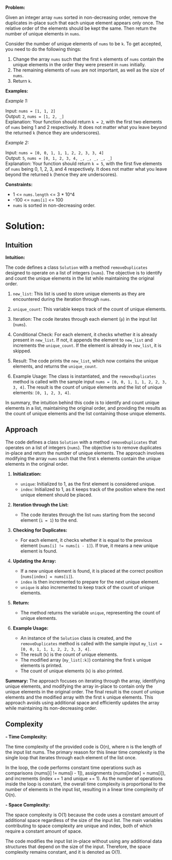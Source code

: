 **Problem:**

Given an integer array `nums` sorted in non-decreasing order, remove the duplicates in-place such that each unique element appears only once. The relative order of the elements should be kept the same. Then return the number of unique elements in `nums`.

Consider the number of unique elements of `nums` to be `k`. To get accepted, you need to do the following things:

1. Change the array `nums` such that the first `k` elements of `nums` contain the unique elements in the order they were present in `nums` initially.
2. The remaining elements of `nums` are not important, as well as the size of `nums`.
3. Return `k`.

**Examples:**

*Example 1:*

Input: `nums = [1, 1, 2]`  
Output: `2`, `nums = [1, 2, _]`  
Explanation: Your function should return `k = 2`, with the first two elements of `nums` being 1 and 2 respectively. It does not matter what you leave beyond the returned `k` (hence they are underscores).

*Example 2:*

Input: `nums = [0, 0, 1, 1, 1, 2, 2, 3, 3, 4]`  
Output: `5`, `nums = [0, 1, 2, 3, 4, _, _, _, _, _]`  
Explanation: Your function should return `k = 5`, with the first five elements of `nums` being 0, 1, 2, 3, and 4 respectively. It does not matter what you leave beyond the returned `k` (hence they are underscores).

**Constraints:**

- 1 <= `nums.length` <= 3 * 10^4
- -100 <= `nums[i]` <= 100
- `nums` is sorted in non-decreasing order.


# **Solution:**
## Intuition
**Intuition:**

The code defines a class `Solution` with a method `removeDuplicates` designed to operate on a list of integers (`nums`). The objective is to identify and count the unique elements in the list while maintaining the original order.

1. `new_list`: This list is used to store unique elements as they are encountered during the iteration through `nums`.

2. `unique_count`: This variable keeps track of the count of unique elements.

3. Iteration: The code iterates through each element (`p`) in the input list (`nums`).

4. Conditional Check: For each element, it checks whether it is already present in `new_list`. If not, it appends the element to `new_list` and increments the `unique_count`. If the element is already in `new_list`, it is skipped.

5. Result: The code prints the `new_list`, which now contains the unique elements, and returns the `unique_count`.

6. Example Usage: The class is instantiated, and the `removeDuplicates` method is called with the sample input `nums = [0, 0, 1, 1, 1, 2, 2, 3, 3, 4]`. The result is the count of unique elements and the list of unique elements: `[0, 1, 2, 3, 4]`.

In summary, the intuition behind this code is to identify and count unique elements in a list, maintaining the original order, and providing the results as the count of unique elements and the list containing those unique elements.


## Approach
The code defines a class `Solution` with a method `removeDuplicates` that operates on a list of integers (`nums`). The objective is to remove duplicates in-place and return the number of unique elements. The approach involves modifying the array `nums` such that the first `k` elements contain the unique elements in the original order.

1. **Initialization:**
    - `unique`: Initialized to 1, as the first element is considered unique.
    - `index`: Initialized to 1, as it keeps track of the position where the next unique element should be placed.

2. **Iteration through the List:**
    - The code iterates through the list `nums` starting from the second element (`i = 1`) to the end.

3. **Checking for Duplicates:**
    - For each element, it checks whether it is equal to the previous element (`nums[i] != nums[i - 1]`). If true, it means a new unique element is found.

4. **Updating the Array:**
    - If a new unique element is found, it is placed at the correct position (`nums[index] = nums[i]`).
    - `index` is then incremented to prepare for the next unique element.
    - `unique` is also incremented to keep track of the count of unique elements.

5. **Return:**
    - The method returns the variable `unique`, representing the count of unique elements.

6. **Example Usage:**
    - An instance of the `Solution` class is created, and the `removeDuplicates` method is called with the sample input `my_list = [0, 0, 1, 1, 1, 2, 2, 3, 3, 4]`.
    - The result (`k`) is the count of unique elements.
    - The modified array (`my_list[:k]`) containing the first `k` unique elements is printed.
    - The count of unique elements (`k`) is also printed.

**Summary:**
The approach focuses on iterating through the array, identifying unique elements, and modifying the array in-place to contain only the unique elements in the original order. The final result is the count of unique elements and the modified array with the first `k` unique elements. This approach avoids using additional space and efficiently updates the array while maintaining its non-decreasing order.

## Complexity
**- Time Complexity:**

The time complexity of the provided code is O(n), where n is the length of the input list nums. The primary reason for this linear time complexity is the single loop that iterates through each element of the list once.

In the loop, the code performs constant time operations such as comparisons (nums[i] != nums[i - 1]), assignments (nums[index] = nums[i]), and increments (index += 1 and unique += 1). As the number of operations inside the loop is constant, the overall time complexity is proportional to the number of elements in the input list, resulting in a linear time complexity of O(n).

  **- Space Complexity:**

The space complexity is O(1) because the code uses a constant amount of additional space regardless of the size of the input list. The main variables contributing to space complexity are unique and index, both of which require a constant amount of space.

The code modifies the input list in-place without using any additional data structures that depend on the size of the input. Therefore, the space complexity remains constant, and it is denoted as O(1).


